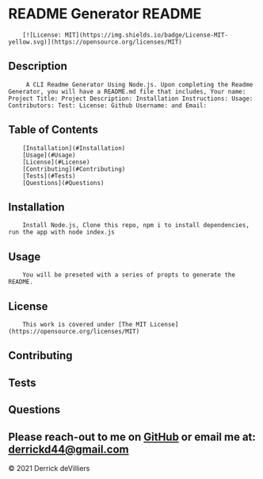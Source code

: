 # README Generator README

        [![License: MIT](https://img.shields.io/badge/License-MIT-yellow.svg)](https://opensource.org/licenses/MIT)


            
## Description
         A CLI Readme Generator Using Node.js. Upon completing the Readme Generator, you will have a README.md file that includes, Your name: Project Title: Project Description: Installation Instructions: Usage: Contributors: Test: License: Github Username: and Email:

## Table of Contents
        
        [Installation](#Installation)
        [Usage](#Usage)
        [License](#License)
        [Contributing](#Contributing)
        [Tests](#Tests)
        [Questions](#Questions)

## Installation
        Install Node.js, Clone this repo, npm i to install dependencies, run the app with node index.js

## Usage
        You will be preseted with a series of propts to generate the README.

## License
        This work is covered under [The MIT License](https://opensource.org/licenses/MIT)

## Contributing
        

## Tests
        

## Questions
Please reach-out to me on [GitHub](http://www.github.com/Dirk44) or email me at: [derrickd44@gmail.com](mailto:derrickd44@gmail.com)
---

    

© 2021 Derrick deVilliers